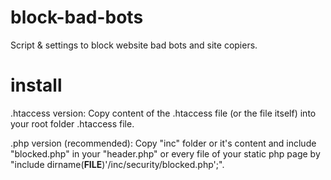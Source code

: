 # block-bad-bots
Script &amp; settings to block website bad bots and site copiers.

# install
.htaccess version: Copy content of the .htaccess file (or the file itself) into your root folder .htaccess file.

.php version (recommended): Copy "inc" folder or it's content and include "blocked.php" in your "header.php" or every file of your static php page by "include dirname(__FILE__)'/inc/security/blocked.php';".
